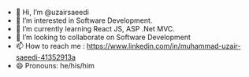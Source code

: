 - 👋 Hi, I’m @uzairsaeedi
- 👀 I’m interested in Software Development.
- 🌱 I’m currently learning React JS, ASP .Net MVC.
- 💞️ I’m looking to collaborate on Software Development
- 📫 How to reach me : https://www.linkedin.com/in/muhammad-uzair-saeedi-41352913a
- 😄 Pronouns: he/his/him

<!---
uzairsaeedi/uzairsaeedi is a ✨ special ✨ repository because its `README.md` (this file) appears on your GitHub profile.
You can click the Preview link to take a look at your changes.
--->
